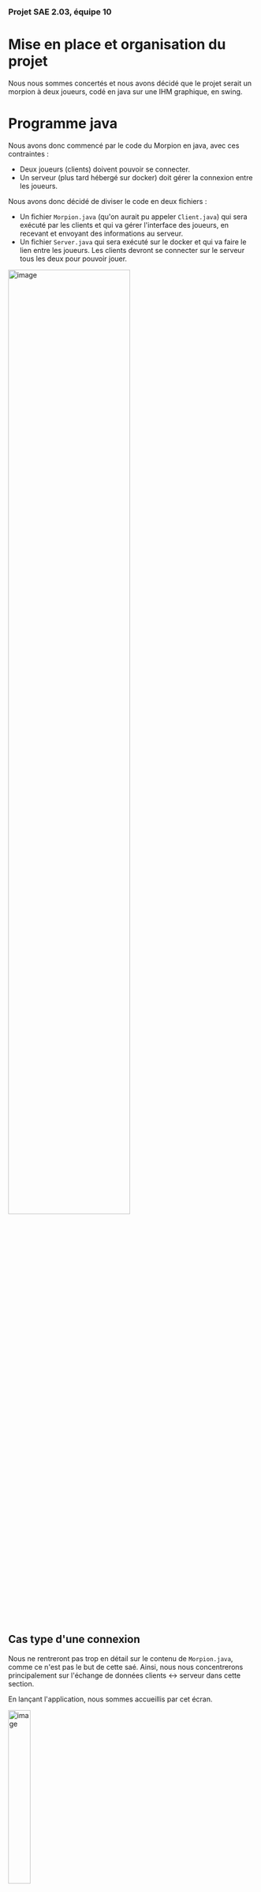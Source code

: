 ### Projet SAE 2.03, équipe 10

# Mise en place et organisation du projet
Nous nous sommes concertés et nous avons décidé que le projet serait un morpion à deux joueurs, codé en java sur une IHM graphique, en swing.

# Programme java
Nous avons donc commencé par le code du Morpion en java, avec ces contraintes :

- Deux joueurs (clients) doivent pouvoir se connecter.
- Un serveur (plus tard hébergé sur docker) doit gérer la connexion entre les joueurs.

Nous avons donc décidé de diviser le code en deux fichiers :
- Un fichier ``Morpion.java`` (qu'on aurait pu appeler ``Client.java``) qui sera exécuté par les clients et qui va gérer l'interface des joueurs, en recevant et envoyant des informations au serveur.
- Un fichier ``Server.java`` qui sera exécuté sur le docker et qui va faire le lien entre les joueurs. Les clients devront se connecter sur le serveur tous les deux pour pouvoir jouer.

<img src="https://github.com/HenriAku/docker-sae203/assets/107880155/8bc37057-4163-498c-9cfa-6a7a4f3160e6" alt="image" width="70%" height="70%"/>

## Cas type d'une connexion
Nous ne rentreront pas trop en détail sur le contenu de ``Morpion.java``, comme ce n'est pas le but de cette saé.
Ainsi, nous nous concentrerons principalement sur l'échange de données clients <-> serveur dans cette section.

En lançant l'application, nous sommes accueillis par cet écran.

<img src="https://github.com/HenriAku/docker-sae203/assets/107880155/e70d4055-3fc0-47ef-a7f4-41713e6f89f5" alt="image" width="30%" height="30%"/>


Pour se connecter au serveur, nous avons besoin de son IP.
Après avoir entré l'IP et appuyé sur "Rejoindre une partie", le serveur attend un second joueur :

*Ci-dessous l'interface du client 1 et la console du serveur*

<img src="https://github.com/HenriAku/docker-sae203/assets/107880155/91b5004a-6cb8-4350-84e7-5a89789202bc" alt="image" width="50%" height="50%"/>


Ainsi, on connecte le second joueur de la même manière, et les deux joueurs ont accès à la partie :

<img src="https://github.com/HenriAku/docker-sae203/assets/107880155/d3355bcc-13bb-4cd7-8c78-35d169dd3c37" alt="image" width="50%" height="50%"/>

La connexion ne se coupe que lorsqu'un joueur appuie sur Quitter, pour leur permettre de rejouer sans fermer les Sockets du serveur.

## Code

Pour recevoir et envoyer les données, les clients passent par un serveur.
Les seuls données que les clients envoient sont le signe qu'ils ont joué et sa position. (Et aussi l'action du bouton "Rejouer").
Ensuite, ils calculent chacun de leur coté si c'est leur tour, leur interface et si un joueur a gagné.

<img src="https://github.com/HenriAku/docker-sae203/assets/107880155/7b5de8ce-d677-4102-bca5-5f6777df3a25" alt="image" width="75%" height="75%"/>


# Mise en place du serveur via Docker

Utilisation de l'image Debian officielle comme base :
````
FROM debian:latest
````
Cela spécifie que notre image Docker sera basée sur l'image Debian la plus récente disponible sur le hub Docker.

Installation du JDK OpenJDK 11 :
````
RUN apt-get update && apt-get install -y default-jdk
````
Cette commande met à jour les références des paquets disponibles dans les dépôts et installe le JDK OpenJDK version 11. Cela permettra d'exécuter des programmes Java dans notre conteneur.

Copie des fichiers source dans l'image :

````
COPY app /app
````

Cette commande copie les fichiers source de l'application depuis le répertoire local nommé app vers le répertoire /app dans l'image Docker. Cela inclura probablement tous les fichiers nécessaires à notre application Java.

Définition du répertoire de travail :

````
WORKDIR /app
````

Cela spécifie que le répertoire de travail dans le conteneur sera /app, ce qui signifie que toutes les commandes suivantes seront exécutées dans ce répertoire.

Compilation des fichiers Java :
````
RUN javac -encoding UTF-8 morpion/Server.java
````

Cette commande compile le fichier Server.java situé dans le répertoire morpion. Cela suppose que le code source de l'application Java est organisé de cette manière dans le répertoire /app.

Commande par défaut pour exécuter votre service :
````
CMD ["java", "morpion.Server"]
````

Cette commande spécifie la commande par défaut à exécuter lorsque le conteneur est démarré. 

**En résumé, voici le contenu du Dockerfile :**

<img src="https://github.com/HenriAku/docker-sae203/assets/107880155/7b66adf4-cf74-4867-bfb9-c7d8868876bf" alt="image" width="50%" height="50%"/>
